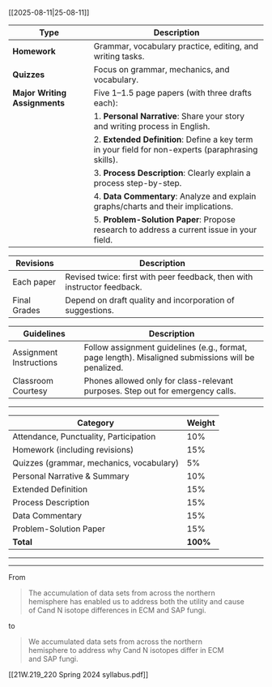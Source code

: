 [[2025-08-11|25-08-11]]

|**Type**|**Description**|
|---|---|
|**Homework**|Grammar, vocabulary practice, editing, and writing tasks.|
|**Quizzes**|Focus on grammar, mechanics, and vocabulary.|
|**Major Writing Assignments**|Five 1–1.5 page papers (with three drafts each):|
||1. **Personal Narrative**: Share your story and writing process in English.|
||2. **Extended Definition**: Define a key term in your field for non-experts (paraphrasing skills).|
||3. **Process Description**: Clearly explain a process step-by-step.|
||4. **Data Commentary**: Analyze and explain graphs/charts and their implications.|
||5. **Problem-Solution Paper**: Propose research to address a current issue in your field.|



|**Revisions**|Description|
|---|---|
|Each paper|Revised twice: first with peer feedback, then with instructor feedback.|
|Final Grades|Depend on draft quality and incorporation of suggestions.|

|**Guidelines**|Description|
|---|---|
|Assignment Instructions|Follow assignment guidelines (e.g., format, page length). Misaligned submissions will be penalized.|
|Classroom Courtesy|Phones allowed only for class-relevant purposes. Step out for emergency calls.|

---

|**Category**|**Weight**|
|---|---|
|Attendance, Punctuality, Participation|10%|
|Homework (including revisions)|15%|
|Quizzes (grammar, mechanics, vocabulary)|5%|
|Personal Narrative & Summary|10%|
|Extended Definition|15%|
|Process Description|15%|
|Data Commentary|15%|
|Problem-Solution Paper|15%|
|**Total**|**100%**|

---


----

From 
> The accumulation of data sets from across the northern  
hemisphere has enabled us to address both the utility and cause  
of Cand N isotope differences in ECM and SAP fungi.

to
> We accumulated data sets from across the northern  
hemisphere to address why Cand N isotopes differ in ECM  
and SAP fungi.




[[21W.219_220 Spring 2024 syllabus.pdf]]
